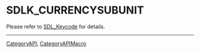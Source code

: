 # SDLK_CURRENCYSUBUNIT

Please refer to [SDL_Keycode](SDL_Keycode) for details.

----
[CategoryAPI](CategoryAPI), [CategoryAPIMacro](CategoryAPIMacro)

